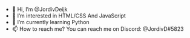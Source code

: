 - 👋 Hi, I’m @JordivDeijk
- 👀 I’m interested in HTML/CSS And JavaScript
- 🌱 I’m currently learning Python
- 📫 How to reach me?
      You can reach me on Discord: @JordivD#5823


